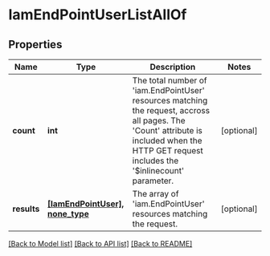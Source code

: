 # IamEndPointUserListAllOf

## Properties
Name | Type | Description | Notes
------------ | ------------- | ------------- | -------------
**count** | **int** | The total number of &#39;iam.EndPointUser&#39; resources matching the request, accross all pages. The &#39;Count&#39; attribute is included when the HTTP GET request includes the &#39;$inlinecount&#39; parameter. | [optional] 
**results** | [**[IamEndPointUser], none_type**](IamEndPointUser.md) | The array of &#39;iam.EndPointUser&#39; resources matching the request. | [optional] 

[[Back to Model list]](../README.md#documentation-for-models) [[Back to API list]](../README.md#documentation-for-api-endpoints) [[Back to README]](../README.md)


